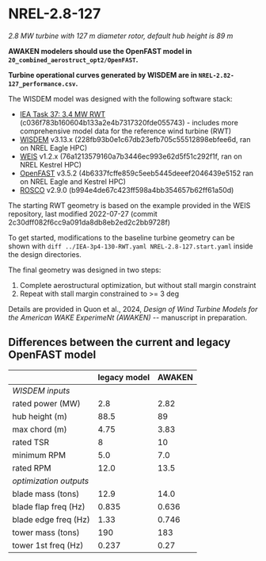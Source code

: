 # NREL-2.8-127
_2.8 MW turbine with 127 m diameter rotor, default hub height is 89 m_

**AWAKEN modelers should use the OpenFAST model in `20_combined_aerostruct_opt2/OpenFAST`.**

**Turbine operational curves generated by WISDEM are in `NREL-2.82-127_performance.csv`.**

The WISDEM model was designed with the following software stack:

* [IEA Task 37: 3.4 MW RWT](https://github.com/IEAWindTask37/IEA-3.4-130-RWT) (c036f783b160604b133a2e4b7317320fde055743) - includes more comprehensive model data for the reference wind turbine (RWT)
* [WISDEM](https://github.com/WISDEM/WISDEM) v3.13.x (228fb93b0e1c67db23efb705c55512898ebfee6d, ran on NREL Eagle HPC)
* [WEIS](https://github.com/WISDEM/WEIS) v1.2.x (76a1213579160a7b3446ec993e62d5f51c292f1f, ran on NREL Kestrel HPC)
* [OpenFAST](https://github.com/OpenFAST/openfast) v3.5.2 (4b6337fcffe859c5eeb5445deeef2046439e5152 ran on NREL Eagle and Kestrel HPC)
* [ROSCO](https://github.com/NREL/ROSCOA) v2.9.0 (b994e4de67c423ff598a4bb354657b62ff61a50d)

The starting RWT geometry is based on the example provided in the WEIS repository, last modified 2022-07-27 (commit 2c30dff082f6cc9a091da8db8eb2ed2c2bb9728f)

To get started, modifications to the baseline turbine geometry can be shown with
`diff ../IEA-3p4-130-RWT.yaml NREL-2.8-127.start.yaml` inside the design directories.

The final geometry was designed in two steps:

1. Complete aerostructural optimization, but without stall margin constraint
2. Repeat with stall margin constrained to >= 3 deg

Details are provided in Quon et al., 2024, _Design of Wind Turbine Models for the American WAKE ExperimeNt (AWAKEN)_ -- manuscript in preparation.

## Differences between the current and legacy OpenFAST model

|                        | legacy model | AWAKEN |
| ---------------------- | ------------ | ------ |
| _WISDEM inputs_        |              |        |
| rated power (MW)       | 2.8          | 2.82   |
| hub height (m)         | 88.5         | 89     |
| max chord (m)          | 4.75         | 3.83   |
| rated TSR              | 8            | 10     |
| minimum RPM            | 5.0          | 7.0    |
| rated RPM              | 12.0         | 13.5   |
| _optimization outputs_ |              |        |
| blade mass (tons)      | 12.9         | 14.0   |
| blade flap freq (Hz)   | 0.835        | 0.636  |
| blade edge freq (Hz)   | 1.33         | 0.746  |
| tower mass (tons)      | 190          | 183    |
| tower 1st freq (Hz)    | 0.237        | 0.27   |
